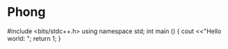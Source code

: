 # Phong
#include <bits/stdc++.h>
using namespace std;
int main ()
{
   cout <<"Hello world: ";
   return 1;
}

